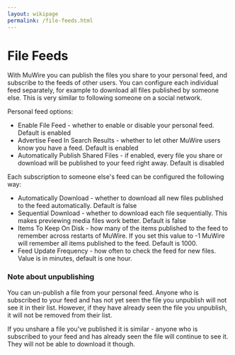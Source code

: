 ```yaml
---
layout: wikipage
permalink: /file-feeds.html
---
```

# File Feeds
With MuWire you can publish the files you share to your personal feed, and subscribe to the feeds of other users.  You can configure each individual feed separately, for example to download all files published by someone else.  This is very similar to following someone on a social network.

Personal feed options:
* Enable File Feed - whether to enable or disable your personal feed.  Default is enabled
* Advertise Feed In Search Results - whether to let other MuWire users know you have a feed.  Default is enabled
* Automatically Publish Shared Files - if enabled, every file you share or download will be published to your feed right away.  Default is disabled

Each subscription to someone else's feed can be configured the following way:
* Automatically Download - whether to download all new files published to the feed automatically.  Default is false
* Sequential Download - whether to download each file sequentially.  This makes previewing media files work better.  Default is false
* Items To Keep On Disk - how many of the items published to the feed to remember across restarts of MuWire.  If you set this value to -1 MuWire will remember all items published to the feed.  Default is 1000.
* Feed Update Frequency - how often to check the feed for new files.  Value is in minutes, default is one hour.

### Note about unpublishing

You can un-publish a file from your personal feed.  Anyone who is subscribed to your feed and has not yet seen the file you unpublish will not see it in their list.  However, if they have already seen the file you unpublish, it will not be removed from their list.

If you unshare a file you've published it is similar - anyone who is subscribed to your feed and has already seen the file will continue to see it.  They will not be able to download it though.
